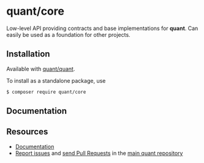 # quant/core

Low-level API providing contracts and base implementations for **quant**. Can easily be used as a foundation for 
other projects.

## Installation 

Available with [quant/quant](https://github.com/quant-php/quant). 

To install as a standalone package, use

```bash
$ composer require quant/core
```

## Documentation


## Resources

* [Documentation](https://www.quant-php.dev/docs/api/packages/quant/core)
* [Report issues](https://github.com/quant-php/quant/issues) and
  [send Pull Requests](https://github.com/quant-php/quant/pulls)
  in the [main quant repository](https://github.com/quant-php/quant)
